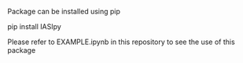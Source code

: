 Package can be installed using pip


pip install IASIpy


Please refer to EXAMPLE.ipynb in this repository to see the use of this package
